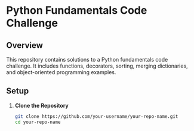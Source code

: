 # Python Fundamentals Code Challenge

## Overview

This repository contains solutions to a Python fundamentals code challenge. It includes functions, decorators, sorting, merging dictionaries, and object-oriented programming examples.

## Setup

1. **Clone the Repository**

   ```sh
   git clone https://github.com/your-username/your-repo-name.git
   cd your-repo-name
